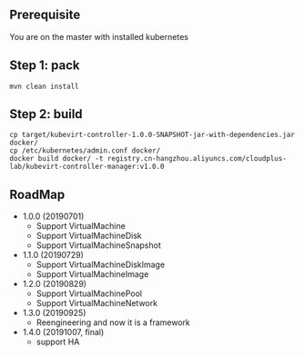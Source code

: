 ## Prerequisite

You are on the master with installed kubernetes

## Step 1: pack

```
mvn clean install
```

## Step 2: build

```
cp target/kubevirt-controller-1.0.0-SNAPSHOT-jar-with-dependencies.jar docker/
cp /etc/kubernetes/admin.conf docker/
docker build docker/ -t registry.cn-hangzhou.aliyuncs.com/cloudplus-lab/kubevirt-controller-manager:v1.0.0
```

## RoadMap

- 1.0.0 (20190701)
  - Support VirtualMachine
  - Support VirtualMachineDisk
  - Support VirtualMachineSnapshot
- 1.1.0 (20190729)
  - Support VirtualMachineDiskImage
  - Support VirtualMachineImage
- 1.2.0 (20190829)
  - Support VirtualMachinePool
  - Support VirtualMachineNetwork
- 1.3.0 (20190925)
  - Reengineering and now it is a framework
- 1.4.0 (20191007, final)
  - support HA 
